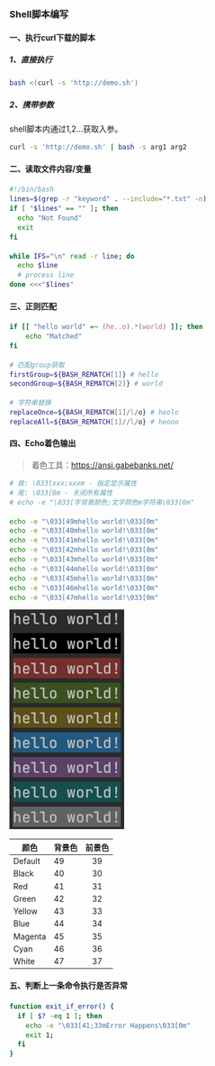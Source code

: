 ### Shell脚本编写

#### 一、执行curl下载的脚本

##### 1、直接执行

```bash
bash <(curl -s 'http://demo.sh')
```

##### 2、携带参数

shell脚本内通过$1,$2...获取入参。

```bash
curl -s 'http://demo.sh' | bash -s arg1 arg2
```

#### 二、读取文件内容/变量

```bash
#!/bin/bash
lines=$(grep -r "keyword" . --include="*.txt" -n)
if [ "$lines" == "" ]; then
  echo "Not Found"
  exit
fi

while IFS="\n" read -r line; do
  echo $line
  # process line
done <<<"$lines"
```

#### 三、正则匹配

```bash
if [[ "hello world" =~ (he..o).*(world) ]]; then
    echo "Matched"
fi

# 匹配group获取
firstGroup=${BASH_REMATCH[1]} # hello
secondGroup=${BASH_REMATCH[2]} # world

# 字符串替换
replaceOnce=${BASH_REMATCH[1]/l/o} # heolo
replaceAll=${BASH_REMATCH[1]//l/o} # heooo
```

#### 四、Echo着色输出

> 着色工具：https://ansi.gabebanks.net/

```bash
# 首: \033[xxx;xxxm - 指定显示属性 
# 尾: \033[0m - 关闭所有属性
# echo -e "\033[字背景颜色;文字颜色m字符串\033[0m"

echo -e "\033[49mhello world!\033[0m"
echo -e "\033[40mhello world!\033[0m"
echo -e "\033[41mhello world!\033[0m"
echo -e "\033[42mhello world!\033[0m"
echo -e "\033[43mhello world!\033[0m"
echo -e "\033[44mhello world!\033[0m"
echo -e "\033[45mhello world!\033[0m"
echo -e "\033[46mhello world!\033[0m"
echo -e "\033[47mhello world!\033[0m"
```

<img src="pic/2022-11-02-21-44-15-image.png" title="" alt="" data-align="center">

| 颜色      | 背景色 | 前景色 |
| ------- | --- |:---:|
| Default | 49  | 39  |
| Black   | 40  | 30  |
| Red     | 41  | 31  |
| Green   | 42  | 32  |
| Yellow  | 43  | 33  |
| Blue    | 44  | 34  |
| Magenta | 45  | 35  |
| Cyan    | 46  | 36  |
| White   | 47  | 37  |

#### 五、判断上一条命令执行是否异常

```bash
function exit_if_error() {
  if [ $? -eq 1 ]; then
    echo -e "\033[41;33mError Happens\033[0m"
    exit 1;
  fi
}
```
